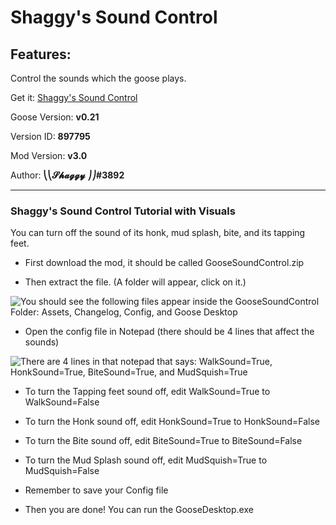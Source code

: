 # Shaggy's Sound Control

## Features:
Control the sounds which the goose plays.

Get it: [Shaggy's Sound Control](https://github.com/DesktopGooseUnofficial/ResourceHub/releases/download/gsc-3.0/GooseSoundControl.zip)

Goose Version: **v0.21**

Version ID: **897795**

Mod Version: **v3.0**

Author: **⎝⎝𝓢𝓱𝓪𝓰𝓰𝔂 ⎠⎠#3892**

---

### Shaggy's Sound Control Tutorial with Visuals
You can turn off the sound of its honk, mud splash, bite, and its tapping feet.

* First download the mod, it should be called GooseSoundControl.zip

* Then extract the file. (A folder will appear, click on it.)

![You should see the following files appear inside the GooseSoundControl Folder: Assets, Changelog, Config, and Goose Desktop](https://raw.githubusercontent.com/DesktopGooseUnofficial/ResourceHub-Images/master/Shaggy%20Sound%20Control/part%201.png "You should see the following files appear inside the GooseSoundControl Folder: Assets, Changelog, Config, and Goose Desktop")

* Open the config file in Notepad (there should be 4 lines that affect the sounds)

![There are 4 lines in that notepad that says: WalkSound=True, HonkSound=True, BiteSound=True, and MudSquish=True](https://raw.githubusercontent.com/DesktopGooseUnofficial/ResourceHub-Images/master/Shaggy%20Sound%20Control/part%202.png "Notice the 4 lines in that notepad that says: WalkSound=True, HonkSound=True, BiteSound=True, and MudSquish=True")

* To turn the Tapping feet sound off, edit WalkSound=True to WalkSound=False

* To turn the Honk sound off, edit HonkSound=True to HonkSound=False

* To turn the Bite sound off, edit BiteSound=True to BiteSound=False

* To turn the Mud Splash sound off, edit MudSquish=True to MudSquish=False

* Remember to save your Config file

* Then you are done! You can run the GooseDesktop.exe
